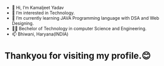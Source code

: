 - 👋 Hi, I’m  Kamaljeet Yadav
- 👀 I’m interested in Technology.
- 🌱 I’m currently learning JAVA Programming language with DSA and Web Designing.
- 👨‍💻 Bechelor of Technology in computer Science and Engineering.
- 📫 Bhiwani, Haryana(INDIA) 
#  Thankyou for visiting my profile.😊

<!---
Kamaljeet-01/Kamaljeet-01 is a ✨ special ✨ repository because its `README.md` (this file) appears on your GitHub profile.
You can click the Preview link to take a look at your changes.
--->
